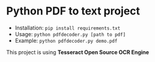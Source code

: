 # Python PDF to text project

 - Installation: `pip install requirements.txt`
 - Usage: `python pdfdecoder.py [path to pdf]`
 - Example: `python pdfdecoder.py demo.pdf`
 
 This project is using __Tesseract Open Source OCR Engine__
